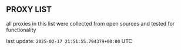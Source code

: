 ## PROXY LIST

all proxies in this list were collected from open sources and tested for functionality

last update: `2025-02-17 21:51:55.794379+00:00` UTC